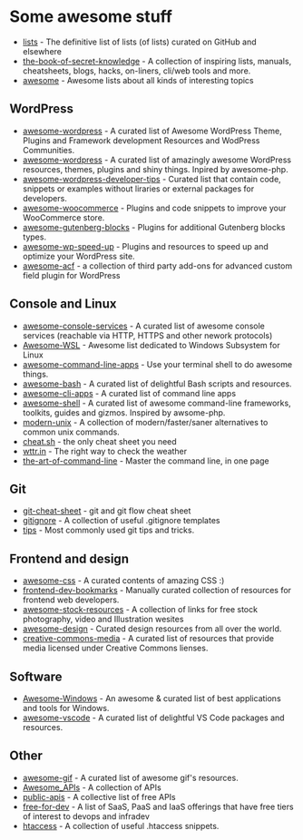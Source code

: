 # Some awesome stuff

- [lists](https://github.com/jnv/lists) - The definitive list of lists (of lists) curated on GitHub and elsewhere
- [the-book-of-secret-knowledge](https://github.com/trimstray/the-book-of-secret-knowledge) - A collection of inspiring lists, manuals, cheatsheets, blogs, hacks, on-liners, cli/web tools and more.
- [awesome](https://github.com/sindresorhus/awesome) - Awesome lists about all kinds of interesting topics 

## WordPress
- [awesome-wordpress](https://github.com/dropndot/awesome-wordpress) - A curated list of Awesome WordPress Theme, Plugins and Framework development Resources and WodPress Communities.
- [awesome-wordpress](https://github.com/miziomon/awesome-wordpress) - A curated list of amazingly awesome WordPress resources, themes, plugins and shiny things. Inpired by awesome-php. 
- [awesome-wordpress-developer-tips](https://github.com/Mte90/awesome-wordpress-developer-tips) - Curated list that contain code, snippets or examples without liraries or external packages for developers.
- [awesome-woocommerce](https://github.com/lukecav/awesome-woocommerce) - Plugins and code snippets to improve your WooCommerce store.
- [awesome-gutenberg-blocks](https://github.com/lukecav/awesome-gutenberg-blocks) - Plugins for additional Gutenberg blocks types.
- [awesome-wp-speed-up](https://github.com/lukecav/awesome-wp-speed-up) - Plugins and resources to speed up and optimize your WordPress site.
- [awesome-acf](https://github.com/navidkashani/awesome-acf) - a collection of third party add-ons for advanced custom field plugin for WordPress

## Console and Linux
- [awesome-console-services](https://github.com/chubin/awesome-console-services) - A curated list of awesome console services (reachable via HTTP, HTTPS and other nework protocols)
- [Awesome-WSL](https://github.com/sirredbeard/Awesome-WSL) - Awesome list dedicated to Windows Subsystem for Linux
- [awesome-command-line-apps](https://github.com/herrbischoff/awesome-command-line-apps) - Use your terminal shell to do awesome things.
- [awesome-bash](https://github.com/awesome-lists/awesome-bash) - A curated list of delightful Bash scripts and resources.
- [awesome-cli-apps](https://github.com/agarrharr/awesome-cli-apps) - A curated list of command line apps
- [awesome-shell](https://github.com/alebcay/awesome-shell) - A curated list of awesome command-line frameworks, toolkits, guides and gizmos. Inspired by awsome-php.
- [modern-unix](https://github.com/ibraheemdev/modern-unix) - A collection of modern/faster/saner alternatives to common unix commands.
- [cheat.sh](https://github.com/chubin/cheat.sh) - the only cheat sheet you need
- [wttr.in](https://github.com/chubin/wttr.in) - The right way to check the weather
- [the-art-of-command-line](https://github.com/jlevy/the-art-of-command-line) - Master the command line, in one page 

## Git
- [git-cheat-sheet](https://github.com/arslanbilal/git-cheat-sheet) - git and git flow cheat sheet
- [gitignore](https://github.com/github/gitignore) - A collection of useful .gitignore templates
- [tips](https://github.com/git-tips/tips) - Most commonly used git tips and tricks.

## Frontend and design
- [awesome-css](https://github.com/awesome-css-group/awesome-css) - A curated contents of amazing CSS :)
- [frontend-dev-bookmarks](https://github.com/dypsilon/frontend-dev-bookmarks) - Manually curated collection of resources for frontend web developers.
- [awesome-stock-resources](https://github.com/neutraltone/awesome-stock-resources) - A collection of links for free stock photography, video and Illustration wesites
- [awesome-design](https://github.com/gztchan/awesome-design) - Curated design resources from all over the world.
- [creative-commons-media](https://github.com/shime/creative-commons-media) - A curated list of resources that provide media licensed under Creative Commons lienses.

## Software
- [Awesome-Windows](https://github.com/Awesome-Windows/Awesome) - An awesome &amp; curated list of best applications and tools for Windows.
- [awesome-vscode](https://github.com/viatsko/awesome-vscode) - A curated list of delightful VS Code packages and resources.

## Other
- [awesome-gif](https://github.com/Kikobeats/awesome-gif) - A curated list of awesome gif's resources.
- [Awesome_APIs](https://github.com/TonnyL/Awesome_APIs) - A collection of APIs
- [public-apis](https://github.com/public-apis/public-apis) - A collective list of free APIs
- [free-for-dev](https://github.com/ripienaar/free-for-dev) - A list of SaaS, PaaS and IaaS offerings that have free tiers of interest to devops and infradev
- [htaccess](https://github.com/phanan/htaccess) - A collection of useful .htaccess snippets.
